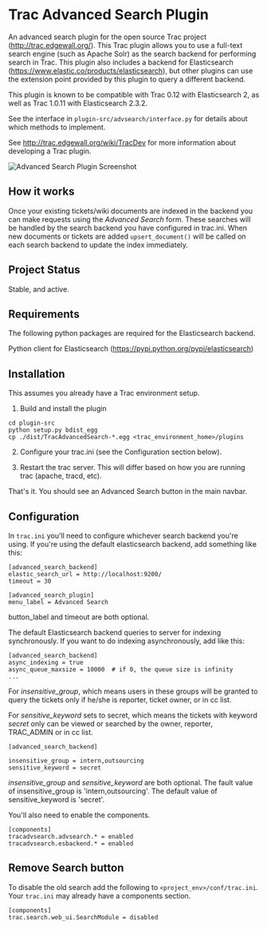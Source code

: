 
Trac Advanced Search Plugin
============================

An advanced search plugin for the open source Trac project
(http://trac.edgewall.org/). This Trac plugin allows you to use a full-text
search engine (such as Apache Solr) as the search backend for performing
search in Trac.  This plugin also includes a backend for Elasticsearch
(https://www.elastic.co/products/elasticsearch), but other plugins can use the extension point
provided by this plugin to query a different backend.

This plugin is known to be compatible with Trac 0.12 with Elasticsearch 2, as well as
Trac 1.0.11 with Elasticsearch 2.3.2.

See the interface in `plugin-src/advsearch/interface.py` for details about which
methods to implement.

See http://trac.edgewall.org/wiki/TracDev for more information about developing
a Trac plugin.

![Advanced Search Plugin Screenshot][screenshot]

How it works
------------

Once your existing tickets/wiki documents are indexed in the backend you can
make requests using the *Advanced Search* form.  These searches will be handled
by the search backend you have configured in trac.ini.  When new documents or
tickets are added `upsert_document()` will be called on each search backend
to update the index immediately.



Project Status
--------------
Stable, and active.


Requirements
------------

The following python packages are required for the Elasticsearch backend.

Python client for Elasticsearch (https://pypi.python.org/pypi/elasticsearch)



Installation
------------

This assumes you already have a Trac environment setup.

1. Build and install the plugin
```
cd plugin-src
python setup.py bdist_egg
cp ./dist/TracAdvancedSearch-*.egg <trac_environment_home>/plugins
```

2. Configure your trac.ini (see the Configuration section below).

3. Restart the trac server. This will differ based on how you are running trac
(apache, tracd, etc).

That's it. You should see an Advanced Search button in the main navbar.



Configuration
-------------

In `trac.ini` you'll need to configure whichever search backend you're using.  If
you're using the default elasticsearch  backend, add something like this:

```
[advanced_search_backend]
elastic_search_url = http://localhost:9200/
timeout = 30

[advanced_search_plugin]
menu_label = Advanced Search
```

button_label and timeout are both optional.

The default Elasticsearch backend queries to server for indexing synchronously.
If you want to do indexing asynchronously, add like this:

```
[advanced_search_backend]
async_indexing = true
async_queue_maxsize = 10000  # if 0, the queue size is infinity
...
```

For *insensitive_group*, which means users in these groups will be granted to query the tickets only if he/she is reporter, ticket owner, or in cc list.

For *sensitive_keyword* sets to secret, which means the tickets with keyword *secret* only can be viewed or searched by the owner, reporter, TRAC_ADMIN or in cc list. 
```
[advanced_search_backend]

insensitive_group = intern,outsourcing
sensitive_keyword = secret
```

*insensitive_group* and *sensitive_keyword* are both optional. The fault value of insensitive_group is 'intern,outsourcing'. The default value of sensitive_keyword is 'secret'.


You'll also need to enable the components.

```
[components]
tracadvsearch.advsearch.* = enabled
tracadvsearch.esbackend.* = enabled
```


Remove Search button
--------------------

To disable the old search add the following to `<project_env>/conf/trac.ini`.
Your `trac.ini` may already have a components section.

```
[components]
trac.search.web_ui.SearchModule = disabled
```

[screenshot]: https://raw.github.com/blampe/TracAdvancedSearchPlugin/gh-pages/example.png "Screenshot"

